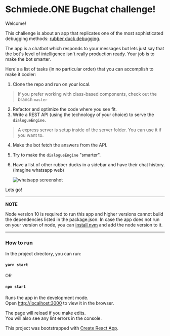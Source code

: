 # Schmiede.ONE Bugchat challenge!

Welcome!

This challenge is about an app that replicates one of the most sophisticated debugging methods: [rubber duck debugging](https://en.wikipedia.org/wiki/Rubber_duck_debugging).

The app is a chatbot which responds to your messages but lets just say that the bot's level of intelligence isn't really production ready. Your job is to make the bot smarter.

Here's a list of tasks (in no particular order) that you can accomplish to make it cooler:

1. Clone the repo and run on your local.

> If you prefer working with class-based components, check out the branch `master`

2. Refactor and optimize the code where you see fit.
3. Write a REST API (using the technology of your choice) to serve the `dialogueEngine`.

> A express server is setup inside of the server folder. You can use it if you want to.

4. Make the bot fetch the answers from the API.
5. Try to make the `dialogueEngine` "smarter".
6. Have a list of other rubber ducks in a sidebar and have their chat history. (imagine whatsapp web)

   ![whatsapp screenshot](https://www.chip.de/ii/1/0/9/3/1/0/6/4/6/web_whatsapp-1d0159a68e13bb79.jpg)

Lets go!

---

**NOTE**

Node version 10 is required to run this app and higher versions cannot build the dependencies listed in the package.json.
In case the app does not run on your version of node, you can [install nvm](https://github.com/nvm-sh/nvm#installing-and-updating)
and add the node version to it.

---

### How to run

In the project directory, you can run:

#### `yarn start`

OR

#### `npm start`

Runs the app in the development mode.<br>
Open [http://localhost:3000](http://localhost:3000) to view it in the browser.

The page will reload if you make edits.<br>
You will also see any lint errors in the console.

This project was bootstrapped with [Create React App](https://github.com/facebook/create-react-app).
